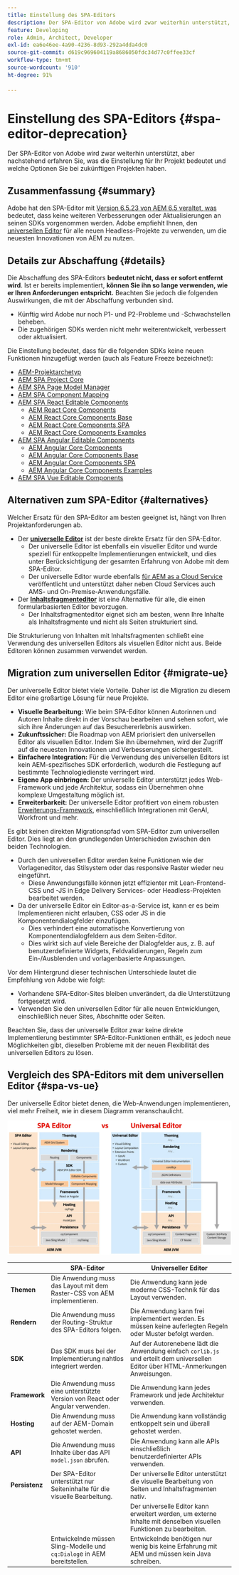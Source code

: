 ```yaml
---
title: Einstellung des SPA-Editors
description: Der SPA-Editor von Adobe wird zwar weiterhin unterstützt, aber nachstehend erfahren Sie, was die Einstellung für Ihr Projekt bedeutet und welche Optionen Sie bei zukünftigen Projekten haben.
feature: Developing
role: Admin, Architect, Developer
exl-id: ea6e46ee-4a90-4236-8d93-292a4dda4dc0
source-git-commit: d619c969604119a8686050fdc34d77c0ffee33cf
workflow-type: tm+mt
source-wordcount: '910'
ht-degree: 91%

---
```



# Einstellung des SPA-Editors {#spa-editor-deprecation}

Der SPA-Editor von Adobe wird zwar weiterhin unterstützt, aber nachstehend erfahren Sie, was die Einstellung für Ihr Projekt bedeutet und welche Optionen Sie bei zukünftigen Projekten haben.

## Zusammenfassung {#summary}

Adobe hat den SPA-Editor mit [Version 6.5.23 von AEM 6.5 veraltet, was ](/help/release-notes/release-notes.md#spa-editor) bedeutet, dass keine weiteren Verbesserungen oder Aktualisierungen an seinen SDKs vorgenommen werden. Adobe empfiehlt Ihnen, den [universellen Editor](/help/sites-developing/universal-editor/introduction.md) für alle neuen Headless-Projekte zu verwenden, um die neuesten Innovationen von AEM zu nutzen.

## Details zur Abschaffung {#details}

Die Abschaffung des SPA-Editors **bedeutet nicht, dass er sofort entfernt wird**. Ist er bereits implementiert, **können Sie ihn so lange verwenden, wie er Ihren Anforderungen entspricht.** Beachten Sie jedoch die folgenden Auswirkungen, die mit der Abschaffung verbunden sind.

* Künftig wird Adobe nur noch P1- und P2-Probleme und -Schwachstellen beheben.
* Die zugehörigen SDKs werden nicht mehr weiterentwickelt, verbessert oder aktualisiert.

Die Einstellung bedeutet, dass für die folgenden SDKs keine neuen Funktionen hinzugefügt werden (auch als Feature Freeze bezeichnet):

* [AEM-Projektarchetyp](https://github.com/adobe/aem-project-archetype/)
* [AEM SPA Project Core](https://github.com/adobe/aem-spa-project-core)
* [AEM SPA Page Model Manager](https://github.com/adobe/aem-spa-page-model-manager)
* [AEM SPA Component Mapping](https://github.com/adobe/aem-spa-component-mapping)
* [AEM SPA React Editable Components](https://github.com/adobe/aem-react-editable-components)
   * [AEM React Core Components](https://github.com/adobe/aem-react-core-wcm-components)
   * [AEM React Core Components Base](https://github.com/adobe/aem-react-core-wcm-components-base)
   * [AEM React Core Components SPA](https://github.com/adobe/aem-react-core-wcm-components-spa)
   * [AEM React Core Components Examples](https://github.com/adobe/aem-react-core-wcm-components-examples)
* [AEM SPA Angular Editable Components](https://github.com/adobe/aem-angular-editable-components)
   * [AEM Angular Core Components](https://github.com/adobe/aem-angular-core-wcm-components)
   * [AEM Angular Core Components Base](https://github.com/adobe/aem-angular-core-wcm-components-base)
   * [AEM Angular Core Components SPA](https://github.com/adobe/aem-angular-core-wcm-components-spa)
   * [AEM Angular Core Components Examples](https://github.com/adobe/aem-angular-core-wcm-components-examples)
* [AEM SPA Vue Editable Components](https://github.com/mavicellc/aem-vue-editable-components)

## Alternativen zum SPA-Editor {#alternatives}

Welcher Ersatz für den SPA-Editor am besten geeignet ist, hängt von Ihren Projektanforderungen ab.

* Der **[universelle Editor](/help/sites-developing/universal-editor/introduction.md)** ist der beste direkte Ersatz für den SPA-Editor.
   * Der universelle Editor ist ebenfalls ein visueller Editor und wurde speziell für entkoppelte Implementierungen entwickelt, und dies unter Berücksichtigung der gesamten Erfahrung von Adobe mit dem SPA-Editor.
   * Der universelle Editor wurde ebenfalls [für AEM as a Cloud Service](https://experienceleague.adobe.com/de/docs/experience-manager-cloud-service/content/implementing/developing/universal-editor/introduction) veröffentlicht und unterstützt daher neben Cloud Services auch AMS- und On-Premise-Anwendungsfälle.
* Der **[Inhaltsfragmenteditor](/help/sites-developing/universal-editor/introduction.md)** ist eine Alternative für alle, die einen formularbasierten Editor bevorzugen.
   * Der Inhaltsfragmenteditor eignet sich am besten, wenn Ihre Inhalte als Inhaltsfragmente und nicht als Seiten strukturiert sind.

Die Strukturierung von Inhalten mit Inhaltsfragmenten schließt eine Verwendung des universellen Editors als visuellen Editor nicht aus. Beide Editoren können zusammen verwendet werden.

## Migration zum universellen Editor {#migrate-ue}

Der universelle Editor bietet viele Vorteile. Daher ist die Migration zu diesem Editor eine großartige Lösung für neue Projekte.

* **Visuelle Bearbeitung:** Wie beim SPA-Editor können Autorinnen und Autoren Inhalte direkt in der Vorschau bearbeiten und sehen sofort, wie sich ihre Änderungen auf das Besuchererlebnis auswirken.
* **Zukunftssicher:** Die Roadmap von AEM priorisiert den universellen Editor als visuellen Editor. Indem Sie ihn übernehmen, wird der Zugriff auf die neuesten Innovationen und Verbesserungen sichergestellt.
* **Einfachere Integration:** Für die Verwendung des universellen Editors ist kein AEM-spezifisches SDK erforderlich, wodurch die Festlegung auf bestimmte Technologiedienste verringert wird.
* **Eigene App einbringen:** Der universelle Editor unterstützt jedes Web-Framework und jede Architektur, sodass ein Übernehmen ohne komplexe Umgestaltung möglich ist.
* **Erweiterbarkeit:** Der universelle Editor profitiert von einem robusten [Erweiterungs-Framework](https://experienceleague.adobe.com/en/docs/experience-manager-cloud-service/content/implementing/developing/universal-editor/extending), einschließlich Integrationen mit GenAI, Workfront und mehr.

Es gibt keinen direkten Migrationspfad vom SPA-Editor zum universellen Editor. Dies liegt an den grundlegenden Unterschieden zwischen den beiden Technologien.

* Durch den universellen Editor werden keine Funktionen wie der Vorlageneditor, das Stilsystem oder das responsive Raster wieder neu eingeführt.
   * Diese Anwendungsfälle können jetzt effizienter mit Lean-Frontend-CSS und -JS in Edge Delivery Services- oder Headless-Projekten bearbeitet werden.
* Da der universelle Editor ein Editor-as-a-Service ist, kann er es beim Implementieren nicht erlauben, CSS oder JS in die Komponentendialogfelder einzufügen.
   * Dies verhindert eine automatische Konvertierung von Komponentendialogfeldern aus dem Seiten-Editor.
   * Dies wirkt sich auf viele Bereiche der Dialogfelder aus, z. B. auf benutzerdefinierte Widgets, Feldvalidierungen, Regeln zum Ein-/Ausblenden und vorlagenbasierte Anpassungen.

Vor dem Hintergrund dieser technischen Unterschiede lautet die Empfehlung von Adobe wie folgt:

* Vorhandene SPA-Editor-Sites bleiben unverändert, da die Unterstützung fortgesetzt wird.
* Verwenden Sie den universellen Editor für alle neuen Entwicklungen, einschließlich neuer Sites, Abschnitte oder Seiten.

Beachten Sie, dass der universelle Editor zwar keine direkte Implementierung bestimmter SPA-Editor-Funktionen enthält, es jedoch neue Möglichkeiten gibt, dieselben Probleme mit der neuen Flexibilität des universellen Editors zu lösen.

## Vergleich des SPA-Editors mit dem universellen Editor {#spa-vs-ue}

Der universelle Editor bietet denen, die Web-Anwendungen implementieren, viel mehr Freiheit, wie in diesem Diagramm veranschaulicht.

![Vergleich zwischen den Architekturen des universellen Editors und des SPA-Editors](assets/spa-editor-vs-ue.png)

|  | SPA-Editor | Universeller Editor |
|---|---|---|
| **Themen** | Die Anwendung muss das Layout mit dem Raster-CSS von AEM implementieren. | Die Anwendung kann jede moderne CSS-Technik für das Layout verwenden. |
| **Rendern** | Die Anwendung muss der Routing-Struktur des SPA-Editors folgen. | Die Anwendung kann frei implementiert werden. Es müssen keine auferlegten Regeln oder Muster befolgt werden. |
| **SDK** | Das SDK muss bei der Implementierung nahtlos integriert werden. | Auf der Autorenebene lädt die Anwendung einfach `corlib.js` und erteilt dem universellen Editor über HTML-Anmerkungen Anweisungen. |
| **Framework** | Die Anwendung muss eine unterstützte Version von React oder Angular verwenden. | Die Anwendung kann jedes Framework und jede Architektur verwenden. |
| **Hosting** | Die Anwendung muss auf der AEM-Domain gehostet werden. | Die Anwendung kann vollständig entkoppelt sein und überall gehostet werden. |
| **API** | Die Anwendung muss Inhalte über das API `model.json` abrufen. | Die Anwendung kann alle APIs einschließlich benutzerdefinierter APIs verwenden. |
| **Persistenz** | Der SPA-Editor unterstützt nur Seiteninhalte für die visuelle Bearbeitung. | Der universelle Editor unterstützt die visuelle Bearbeitung von Seiten und Inhaltsfragmenten nativ. |
|  |  | Der universelle Editor kann erweitert werden, um externe Inhalte mit denselben visuellen Funktionen zu bearbeiten. |
|  | Entwickelnde müssen Sling-Modelle und `cq:Dialog`e in AEM bereitstellen. | Entwickelnde benötigen nur wenig bis keine Erfahrung mit AEM und müssen kein Java schreiben. |
